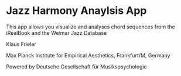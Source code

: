 # Jazz Harmony Anaylsis App

This app allows you visualize and analyses chord sequences from the iRealBook and the Weimar Jazz Database

Klaus Frieler

Max Planck Institute for Empirical Aesthetics, Frankfurt/M, Germany 

Powered by Deutsche Gesellschaft für Musikspsychologie


